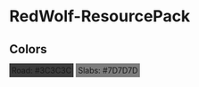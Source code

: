 # RedWolf-ResourcePack

## Colors
<style>
.color {
  display: inline;
  padding: .25rem
}
</style>
<div class="color" style="background: #3C3C3C">Road: #3C3C3C</div>
<div class="color" style="background: #7D7D7D">Slabs: #7D7D7D</div>